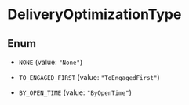 

# DeliveryOptimizationType

## Enum


* `NONE` (value: `"None"`)

* `TO_ENGAGED_FIRST` (value: `"ToEngagedFirst"`)

* `BY_OPEN_TIME` (value: `"ByOpenTime"`)



